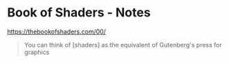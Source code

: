 # Book of Shaders - Notes

https://thebookofshaders.com/00/

> You can think of \[shaders\] as the equivalent of Gutenberg's press for graphics

 